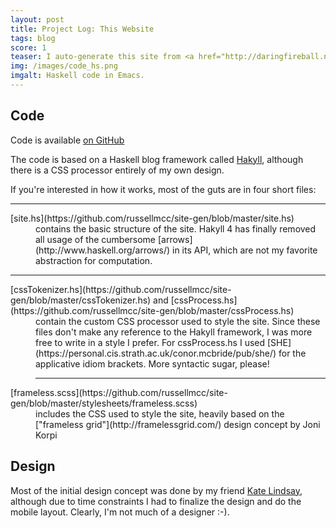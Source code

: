 ```yaml
---
layout: post
title: Project Log: This Website
tags: blog
score: 1
teaser: I auto-generate this site from <a href="http://daringfireball.net/projects/markdown/">markdown</a> code using Haskell.  The generation code includes a custom CSS processor to output modern, reactive CSS.
img: /images/code_hs.png
imgalt: Haskell code in Emacs.
---
```


## Code

Code is available [on GitHub](http://www.github.com/russellmcc/site-gen)

The code is based on a Haskell blog framework called [Hakyll](http://jaspervdj.be/hakyll/), although there is a CSS processor entirely of my own design.

If you're interested in how it works, most of the guts are in four short files: 

<dl>

------------

<dt>[site.hs](https://github.com/russellmcc/site-gen/blob/master/site.hs)</dt>
<dd> contains the basic structure of the site.  Hakyll 4 has finally removed all usage of the cumbersome [arrows](http://www.haskell.org/arrows/) in its API, which are not my favorite abstraction for computation.</dd>

------------

<dt>[cssTokenizer.hs](https://github.com/russellmcc/site-gen/blob/master/cssTokenizer.hs) and [cssProcess.hs](https://github.com/russellmcc/site-gen/blob/master/cssProcess.hs)</dt>
<dd> contain the custom CSS processor used to style the site.  Since these files don't make any reference to the Hakyll framework, I was more free to write in a style I prefer. For cssProcess.hs I used [SHE](https://personal.cis.strath.ac.uk/conor.mcbride/pub/she/) for the applicative idiom brackets.  More syntactic sugar, please!

------------

<dt>[frameless.scss](https://github.com/russellmcc/site-gen/blob/master/stylesheets/frameless.scss)</dt>
<dd> includes the CSS used to style the site, heavily based on the ["frameless grid"](http://framelessgrid.com/) design concept by Joni Korpi</dd>

</dl>

</div><div class="post">

## Design

Most of the initial design concept was done by my friend [Kate Lindsay](http://www.kate-lindsay.com), although due to time constraints I had to finalize the design and do the mobile layout.  Clearly, I'm not much of a designer :-).
